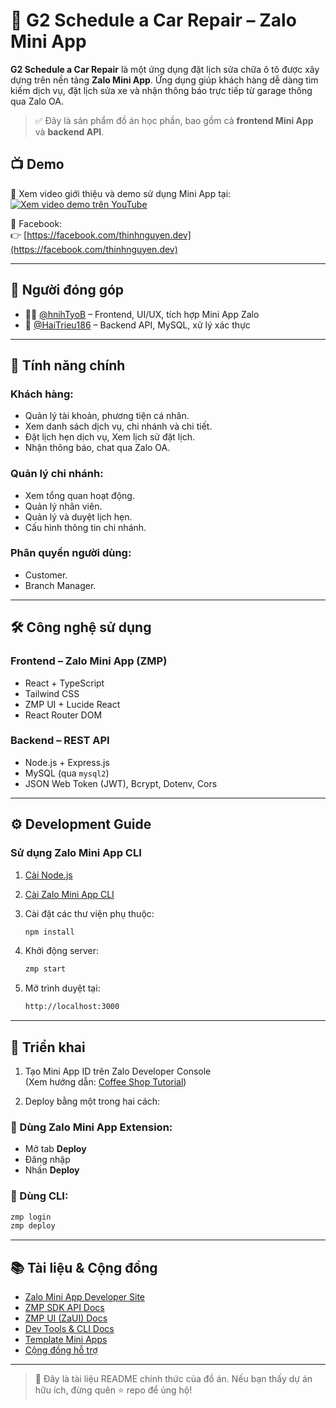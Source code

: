 # 🚗 G2 Schedule a Car Repair – Zalo Mini App

**G2 Schedule a Car Repair** là một ứng dụng đặt lịch sửa chữa ô tô được xây dựng trên nền tảng **Zalo Mini App**. Ứng dụng giúp khách hàng dễ dàng tìm kiếm dịch vụ, đặt lịch sửa xe và nhận thông báo trực tiếp từ garage thông qua Zalo OA.

> ✅ Đây là sản phẩm đồ án học phần, bao gồm cả **frontend Mini App** và **backend API**.

## 📺 Demo

🎥 Xem video giới thiệu và demo sử dụng Mini App tại:  
[![Xem video demo trên YouTube](https://img.youtube.com/vi/wFBR3SgraXY/0.jpg)](https://youtu.be/wFBR3SgraXY)

📘 Facebook:  
👉 [https://facebook.com/thinhnguyen.dev](https://facebook.com/thinhnguyen.dev)

---

## 👥 Người đóng góp

- 👨‍💻 [@hnihTyoB](https://github.com/hnihTyoB) – Frontend, UI/UX, tích hợp Mini App Zalo  
- 🧠 [@HaiTrieu186](https://github.com/HaiTrieu186) – Backend API, MySQL, xử lý xác thực  

---

## 🔧 Tính năng chính

### Khách hàng:
- Quản lý tài khoản, phương tiện cá nhân.
- Xem danh sách dịch vụ, chi nhánh và chi tiết.
- Đặt lịch hẹn dịch vụ, Xem lịch sử đặt lịch.
- Nhận thông báo, chat qua Zalo OA.
### Quản lý chi nhánh:
- Xem tổng quan hoạt động.
- Quản lý nhân viên.
- Quản lý và duyệt lịch hẹn.
- Cấu hình thông tin chi nhánh.
### Phân quyền người dùng:
- Customer.
- Branch Manager.

---

## 🛠️ Công nghệ sử dụng

### Frontend – Zalo Mini App (ZMP)
- React + TypeScript
- Tailwind CSS
- ZMP UI + Lucide React
- React Router DOM

### Backend – REST API
- Node.js + Express.js
- MySQL (qua `mysql2`)
- JSON Web Token (JWT), Bcrypt, Dotenv, Cors

---

## ⚙️ Development Guide

### Sử dụng Zalo Mini App CLI

1. [Cài Node.js](https://nodejs.org/en/download)
2. [Cài Zalo Mini App CLI](https://mini.zalo.me/docs/dev-tools/cli/intro/)
3. Cài đặt các thư viện phụ thuộc:

   ```bash
   npm install
4. Khởi động server:

   ```bash
   zmp start
5. Mở trình duyệt tại:

   ```bash
   http://localhost:3000

---

## 🚀 Triển khai

1. Tạo Mini App ID trên Zalo Developer Console  
   (Xem hướng dẫn: [Coffee Shop Tutorial](https://mini.zalo.me/tutorial/coffee-shop/step-1/))

2. Deploy bằng một trong hai cách:

### 🔸 Dùng Zalo Mini App Extension:
- Mở tab **Deploy**
- Đăng nhập
- Nhấn **Deploy**

### 🔸 Dùng CLI:

   ```bash
   zmp login
   zmp deploy
   ```

---

## 📚 Tài liệu & Cộng đồng

- [Zalo Mini App Developer Site](https://mini.zalo.me/)
- [ZMP SDK API Docs](https://mini.zalo.me/documents/api/)
- [ZMP UI (ZaUI) Docs](https://mini.zalo.me/documents/zaui/)
- [Dev Tools & CLI Docs](https://mini.zalo.me/docs/dev-tools/)
- [Template Mini Apps](https://mini.zalo.me/zaui-templates)
- [Cộng đồng hỗ trợ](https://mini.zalo.me/community)

---

> 🧠 Đây là tài liệu README chính thức của đồ án. Nếu bạn thấy dự án hữu ích, đừng quên ⭐️ repo để ủng hộ!
